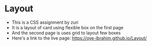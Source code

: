 # Layout
- This is a CSS assignment by zuri
- It is a layout of card using flexible box on the first page
- And the second page is uses grid to layout few boxes
- Here's a link to the live page: https://oye-ibrahim.github.io/Layout/
